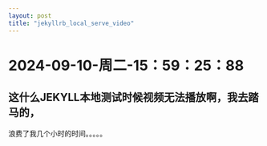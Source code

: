 ```yaml
--- 
layout: post 
title: "jekyllrb_local_serve_video" 
--- 
```

# 2024-09-10-周二-15：59：25：88 

## 这什么JEKYLL本地测试时候视频无法播放啊，我去踏马的，

浪费了我几个小时的时间。。。。。